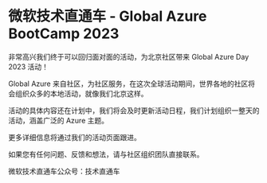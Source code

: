 # 微软技术直通车 - Global Azure BootCamp 2023

非常高兴我们终于可以回归面对面的活动，为北京社区带来 Global Azure Day 2023 活动！

Global Azure 来自社区，为社区服务，在这次全球活动期间，世界各地的社区将会组织众多的本地活动，就像我们北京这样。

活动的具体内容还在计划中，我们将会及时更新活动日程，我们计划组织一整天的活动，涵盖广泛的 Azure 主题。

更多详细信息将通过我们的活动页面跟进。

如果您有任何问题、反馈和想法，请与社区组织团队直接联系。

微软技术直通车公众号：技术直通车